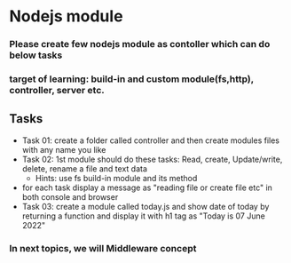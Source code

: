 # Nodejs module

### Please create few nodejs module as contoller which can do below tasks

### target of learning: build-in and custom module(fs,http), controller, server etc.

## Tasks
- Task 01: create a folder called controller and then create modules files with any name you like
- Task 02: 1st module should do these tasks: Read, create, Update/write, delete, rename a file and text data
   * Hints: use fs build-in module and its method
-  for each task display a message as "reading file or create file etc" in both console and browser
- Task 03: create a module called today.js and show date of today by returning a function and display it with h1 tag as "Today is 07 June 2022"


### In next topics, we will Middleware concept 



